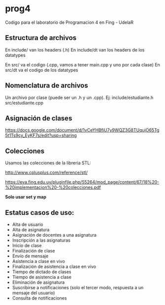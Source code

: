# prog4
Codigo para el laboratorio de Programacion 4 en Fing - UdelaR

## Estructura de archivos

En include/ van los headers (.h)
En include/dt van los headers de los datatypes

En src/ va el codigo (.cpp, vamos a tener main.cpp y uno por cada clase)
En src/dt va el codigo de los datatypes

## Nomenclatura de archivos 

Un archivo por clase (puede ser un .h y un .cpp). Ej: include/estudiante.h src/estudiante.cpp

## Asignación de clases
https://docs.google.com/document/d/1vCeYHBfiU7y9WQZ3G8TUqujO65Tg5t1Ts9cy_EyKF7s/edit?usp=sharing

## Colecciones
Usamos las colecciones de la libreria STL: 

http://www.cplusplus.com/reference/stl/

https://eva.fing.edu.uy/pluginfile.php/55264/mod_page/content/67/18%20-%20implementacion%20-%20colecciones.pdf

**Solo usar set y map**

## Estatus casos de uso:
- Alta de usuario
- Alta de asignatura
- Asignación de docentes a una asignatura
- Inscripción a las asignaturas
- Inicio de clase
- Finalización de clase
- Envío de mensaje
- Asistencia a clase en vivo
- Finalización de asistencia a clase en vivo
- Tiempo de dictado de clases
- Tiempo de asistencia a clase
- Eliminación de asignatura
- Suscribirse a notificaciones (solo el tercer modo, respuesta a un mensaje del usuario)
- Consulta de notificaciones

